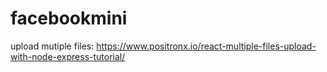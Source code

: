# facebookmini

upload mutiple files: https://www.positronx.io/react-multiple-files-upload-with-node-express-tutorial/
